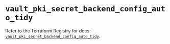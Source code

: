 # `vault_pki_secret_backend_config_auto_tidy`

Refer to the Terraform Registry for docs: [`vault_pki_secret_backend_config_auto_tidy`](https://registry.terraform.io/providers/hashicorp/vault/5.3.0/docs/resources/pki_secret_backend_config_auto_tidy).
